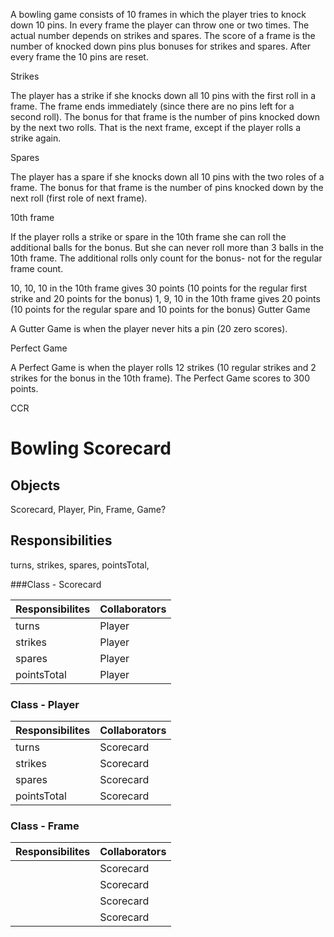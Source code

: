 A bowling game consists of 10 frames in which the player tries to knock down 10 pins. In every frame the player can throw one or two times. The actual number depends on strikes and spares. The score of a frame is the number of knocked down pins plus bonuses for strikes and spares. After every frame the 10 pins are reset.

Strikes

The player has a strike if she knocks down all 10 pins with the first roll in a frame. The frame ends immediately (since there are no pins left for a second roll). The bonus for that frame is the number of pins knocked down by the next two rolls. That is the next frame, except if the player rolls a strike again.

Spares

The player has a spare if she knocks down all 10 pins with the two roles of a frame. The bonus for that frame is the number of pins knocked down by the next roll (first role of next frame).

10th frame

If the player rolls a strike or spare in the 10th frame she can roll the additional balls for the bonus. But she can never roll more than 3 balls in the 10th frame. The additional rolls only count for the bonus- not for the regular frame count.

10, 10, 10 in the 10th frame gives 30 points (10 points for the regular first strike and 20 points for the bonus) 1, 9, 10 in the 10th frame gives 20 points (10 points for the regular spare and 10 points for the bonus) Gutter Game

A Gutter Game is when the player never hits a pin (20 zero scores).

Perfect Game

A Perfect Game is when the player rolls 12 strikes (10 regular strikes and 2 strikes for the bonus in the 10th frame). The Perfect Game scores to 300 points.


CCR


Bowling Scorecard
====================

Objects
-----------------------------

Scorecard, Player, Pin, Frame, Game?

Responsibilities
------------------------------

turns, strikes, spares, pointsTotal, 




###Class - Scorecard

Responsibilites             | Collaborators
----------------------------|------------------
turns                       | Player
strikes                     | Player
spares                      | Player
pointsTotal                 | Player


### Class - Player
Responsibilites             | Collaborators
----------------------------|------------------
turns                       | Scorecard
strikes                     | Scorecard
spares                      | Scorecard
pointsTotal                 | Scorecard


### Class - Frame
Responsibilites             | Collaborators
----------------------------|------------------
                       | Scorecard
                     | Scorecard
                      | Scorecard
                 | Scorecard







